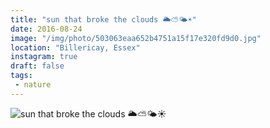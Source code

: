 ```yaml
---
title: "sun that broke the clouds 🌥⛅️🌤☀️"
date: 2016-08-24
image: "/img/photo/503063eaa652b4751a15f17e320fd9d0.jpg"
location: "Billericay, Essex"
instagram: true
draft: false
tags:
 - nature
---
```


![sun that broke the clouds 🌥⛅️🌤☀️](/img/photo/503063eaa652b4751a15f17e320fd9d0.jpg)
